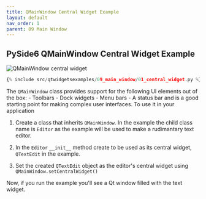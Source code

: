 ```yaml
---
title: QMainWindow Central Widget Example
layout: default
nav_order: 1
parent: 09 Main Window
---
```


## PySide6 QMainWindow Central Widget Example

![QMainWindow central widget](/blog/images/qtwidgetsexamples/09_main_window/01_central_widget.png)

```python
{% include src/qtwidgetsexamples/09_main_window/01_central_widget.py %}
```

The `QMainWindow` class provides support for the following UI elements out of the box:
    - Toolbars
    - Dock widgets
    - Menu bars
    - A status bar
and is a good starting point for making complex user interfaces. To use it in your application

1. Create a class that inherits `QMainWindow`. In the example the child class name is `Editor` as the example will be used to make a rudimantary text editor.

2. In the `Editor` `__init__` method create to be used as its central widget, `QTextEdit` in the example.

3. Set the created `QTextEdit` object as the editor's central widget using `QMainWindow.setCentralWidget()`

Now, if you run the example you'll see a Qt window filled with the text widget.